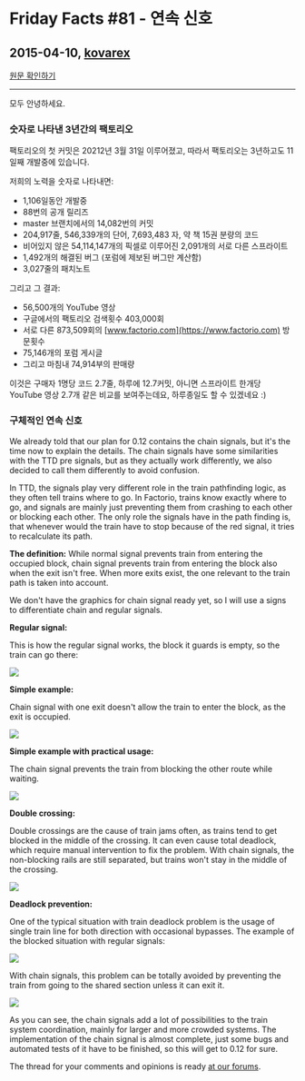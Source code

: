 # Friday Facts #81 - 연속 신호

## 2015-04-10, [kovarex](https://factorio.com/blog/author/kovarex)

[원문 확인하기](https://factorio.com/blog/post/fff-81)

---

모두 안녕하세요.

### 숫자로 나타낸 3년간의 팩토리오

팩토리오의 첫 커밋은 20212년 3월 31일 이루어졌고, 따라서 팩토리오는 3년하고도 11일째 개발중에 있습니다.

저희의 노력을 숫자로 나타내면:

-   1,106일동안 개발중
-   88번의 공개 릴리즈
-   master 브랜치에서의 14,082번의 커밋
-   204,917줄, 546,339개의 단어, 7,693,483 자, 약 책 15권 분량의 코드
-   비어있지 않은 54,114,147개의 픽셀로 이루어진 2,091개의 서로 다른 스프라이트
-   1,492개의 해결된 버그 (포럼에 제보된 버그만 계산함)
-   3,027줄의 패치노트

그리고 그 결과:

-   56,500개의 YouTube 영상
-   구글에서의 팩토리오 검색횟수 403,000회
-   서로 다른 873,509회의 [www.factorio.com](https://www.factorio.com) 방문횟수
-   75,146개의 포럼 게시글
-   그리고 마침내 74,914부의 판매량

이것은 구매자 1명당 코드 2.7줄, 하루에 12.7커밋, 아니면 스프라이트 한개당 YouTube 영상 2.7개 같은 비교를 보여주는데요, 하루종일도 할 수 있겠네요 :)

### 구체적인 연속 신호

We already told that our plan for 0.12 contains the chain signals, but it's the time now to explain the details. The chain signals have some similarities with the TTD pre signals, but as they actually work differently, we also decided to call them differently to avoid confusion.

In TTD, the signals play very different role in the train pathfinding logic, as they often tell trains where to go.
In Factorio, trains know exactly where to go, and signals are mainly just preventing them from crashing to each other or blocking each other. The only role the signals have in the path finding is, that whenever would the train have to stop because of the red signal, it tries to recalculate its path.

**The definition:** While normal signal prevents train from entering the occupied block, chain signal prevents train from entering the block also when the exit isn't free. When more exits exist, the one relevant to the train path is taken into account.

We don't have the graphics for chain signal ready yet, so I will use a signs to differentiate chain and regular signals.

**Regular signal:**

This is how the regular signal works, the block it guards is empty, so the train can go there:

![](https://cdn.factorio.com/assets/img/blog/fff-81-regular-signals.jpg)

**Simple example:**

Chain signal with one exit doesn't allow the train to enter the block, as the exit is occupied.

![](https://cdn.factorio.com/assets/img/blog/fff-81-chain-signal-basic.jpg)

**Simple example with practical usage:**

The chain signal prevents the train from blocking the other route while waiting.

![](https://cdn.factorio.com/assets/img/blog/fff-81-chain-signal-guards-crossroad.jpg)

**Double crossing:**

Double crossings are the cause of train jams often, as trains tend to get blocked in the middle of the crossing. It can even cause total deadlock, which require manual intervention to fix the problem. With chain signals, the non-blocking rails are still separated, but trains won't stay in the middle of the crossing.

![](https://cdn.factorio.com/assets/img/blog/fff-81-double-crossroad.jpg)

**Deadlock prevention:**

One of the typical situation with train deadlock problem is the usage of single train line for both direction with occasional bypasses. The example of the blocked situation with regular signals:

![](https://cdn.factorio.com/assets/img/blog/fff-81-train-deadlock.jpg)

With chain signals, this problem can be totally avoided by preventing the train from going to the shared section unless it can exit it.

![](https://cdn.factorio.com/assets/img/blog/fff-81-chain-signal-prevents-deadlock.jpg)

As you can see, the chain signals add a lot of possibilities to the train system coordination, mainly for larger and more crowded systems. The implementation of the chain signal is almost complete, just some bugs and automated tests of it have to be finished, so this will get to 0.12 for sure.

The thread for your comments and opinions is ready [at our forums](https://forums.factorio.com/forum/viewtopic.php?t=9586).
